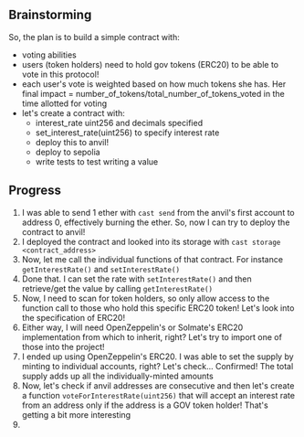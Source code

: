 ## Brainstorming
So, the plan is to build a simple contract with:
 - voting abilities
 - users (token holders) need to hold gov tokens (ERC20) to be able to vote in this protocol!
 - each user's vote is weighted based on how much tokens she has. Her final impact = number_of_tokens/total_number_of_tokens_voted in the time allotted for voting
 - let's create a contract with:
    - interest_rate uint256 and decimals specified
    - set_interest_rate(uint256) to specify interest rate
    - deploy this to anvil!
    - deploy to sepolia
    - write tests to test writing a value 

## Progress
1. I was able to send 1 ether with `cast send` from the anvil's first account to address 0, effectively burning the ether. So, now I can try to deploy the contract to anvil!
2. I deployed the contract and looked into its storage with `cast storage <contract_address>`
3. Now, let me call the individual functions of that contract. For instance `getInterestRate()` and `setInterestRate()`
4. Done that. I can set the rate with `setInterestRate()` and then retrieve/get the value by calling `getInterestRate()`
5. Now, I need to scan for token holders, so only allow access to the function call to those who hold this specific ERC20 token! Let's look into the specification of ERC20!
6. Either way, I will need OpenZeppelin's or Solmate's ERC20 implementation from which to inherit, right? Let's try to import one of those into the project!
7. I ended up using OpenZeppelin's ERC20. I was able to set the supply by minting to individual accounts, right? Let's check... Confirmed! The total supply adds up all the individually-minted amounts
8. Now, let's check if anvil addresses are consecutive and then let's create a function `voteForInterestRate(uint256)` that will accept an interest rate from an address only if the address is a GOV token holder! That's getting a bit more interesting
9. 
